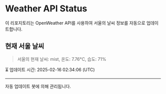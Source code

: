 
# Weather API Status

이 리포지토리는 OpenWeather API를 사용하여 서울의 날씨 정보를 자동으로 업데이트합니다.

## 현재 서울 날씨
> 서울의 현재 날씨: mist, 온도: 7.76°C, 습도: 71%

⏳ 업데이트 시간: 2025-02-16 02:34:06 (UTC)

---
자동 업데이트 봇에 의해 관리됩니다.
